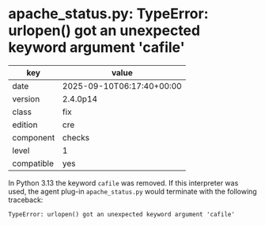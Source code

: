 [//]: # (werk v2)
# apache_status.py: TypeError: urlopen() got an unexpected keyword argument 'cafile'

key        | value
---------- | ---
date       | 2025-09-10T06:17:40+00:00
version    | 2.4.0p14
class      | fix
edition    | cre
component  | checks
level      | 1
compatible | yes

In Python 3.13 the keyword `cafile` was removed.
If this interpreter was used, the agent plug-in `apache_status.py` would terminate with the following traceback:
```
TypeError: urlopen() got an unexpected keyword argument 'cafile'
```
